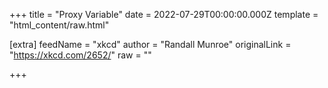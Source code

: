 
+++
title = "Proxy Variable"
date = 2022-07-29T00:00:00.000Z
template = "html_content/raw.html"

[extra]
feedName = "xkcd"
author = "Randall Munroe"
originalLink = "https://xkcd.com/2652/"
raw = ""

+++

